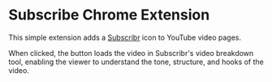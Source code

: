 # Subscribe Chrome Extension

This simple extension adds a [Subscribr](https://subscribr.ai/) icon to YouTube video pages.

When clicked, the button loads the video in Subscribr's video breakdown tool, enabling the viewer to understand the tone, structure, and hooks of the video.